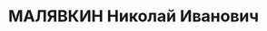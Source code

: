 ---
title: МАЛЯВКИН Николай Иванович
description: 'Род. в 1897, г. Красноярск. Нач. секретариата политотдела Енисейского
  речного пароходства.

  Арестован 11.01.1937. Обв.: участие в к.-р. организации, террористическая деятельность.
  Приговор: ВК ВС СССР, 21.04.1937 – 10 лет ИТЛ.

  Реабилитирован ВК ВС СССР 10.11.1960'
---